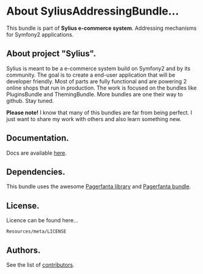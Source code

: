 About SyliusAddressingBundle...
=================================

This bundle is part of **Sylius e-commerce system**.
Addressing mechanisms for Symfony2 applications.

About project "Sylius".
-----------------------

Sylius is meant to be a e-commerce system build on Symfony2 and by its community.
The goal is to create a end-user application that will be developer friendly.
Most of parts are fully functional and are powering 2 online shops that run in production.
The work is focused on the bundles like PluginsBundle and ThemingBundle.
More bundles are one their way to github. Stay tuned.

**Please note!** I know that many of this bundles are far from being perfect.
I just want to share my work with others and also learn something new.

Documentation.
--------------

Docs are available [here](https://github.com/Sylius/AddressingBundle/blob/master/Resources/doc/index.md).

Dependencies.
-------------

This bundle uses the awesome [Pagerfanta library](https://github.com/whiteoctober/Pagerfanta) and [Pagerfanta bundle](https://github.com/whiteoctober/WhiteOctoberPagerfantaBundle).

License.
--------

Licence can be found here...

    Resources/meta/LICENSE

Authors.
--------

See the list of [contributors](https://github.com/Sylius/AddressingBundle/contributors).
